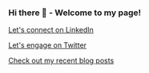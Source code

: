 ### Hi there 👋 - Welcome to my page!

[Let's connect on LinkedIn](https://www.linkedin.com/in/ulrichmabou/) 

[Let's engage on Twitter](https://twitter.com/_umabou)

[Check out my recent blog posts](https://ulrich.bearblog.dev/blog/)
